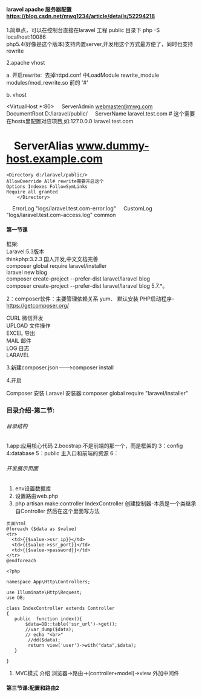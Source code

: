 #### laravel apache 服务器配置 https://blog.csdn.net/mwg1234/article/details/52294218

1.简单点，可以在控制台直接在laravel 工程 public 目录下 php -S localhost:10086   
php5.4(好像是这个版本)支持内置server,开发用这个方式最方便了，同时也支持rewrite
 
2.apache vhost

a. 开启rewrite:  去掉httpd.conf 中LoadModule rewrite_module modules/mod_rewrite.so 前的 '#'

b. vhost

<VirtualHost *:80>
    ServerAdmin webmaster@mwg.com
    DocumentRoot D:/laravel/public/
    ServerName laravel.test.com # 这个需要在hosts里配置对应项目,如:127.0.0.0 laravel.test.com
#    ServerAlias www.dummy-host.example.com


```
<Directory d:/laravel/public/>  
AllowOverride All# rewrite需要开启这个
Options Indexes FollowSymLinks
Require all granted  
    </Directory>  
```

    ErrorLog "logs/laravel.test.com-error.log"
    CustomLog "logs/laravel.test.com-access.log" common
</VirtualHost>

#### 第一节课
框架:  
Laravel:5.3版本  
thinkphp:3.2.3 国人开发,中文文档完善  
composer global require laravel/installer  
laravel new blog  
composer create-project --prefer-dist laravel/laravel blog  
composer create-project --prefer-dist laravel/laravel blog 5.7.*。  


2：composer软件：主要管理依赖关系 yum、 默认安装 PHP启动程序-  
https://getcomposer.org/  

CURL 微信开发  
UPLOAD 文件操作  
EXCEL 导出  
MAIL 邮件  
LOG  日志  
LARAVEL   

3.新建composer.json--->composer install

4.开启

 Composer 安装 Laravel 安装器:composer global require "laravel/installer"
 
 
 
 ### 目录介绍-第二节:
###### 目录结构
1.app:应用核心代码
2.boostrap:不是前端的那一个，而是框架的
3：config
4:database 
5：public 主入口和前端的资源
6：

###### 开发展示页面
1. env设置数据库
2. 设置路由web.php 
3. php artisan make:controller IndexController 创建控制器-本质是一个类继承自Controller 然后在这个里面写方法  

```
页面html
@foreach ($data as $value)
<tr>
  <td>{{$value->ssr_ip}}</td>
  <td>{{$value->ssr_port}}</td>
  <td>{{$value->password}}</td>
</tr>
@endforeach
```


```
<?php

namespace App\Http\Controllers;

use Illuminate\Http\Request;
use DB;

class IndexController extends Controller
{
   public  function index(){
   	   $data=DB::table('ssr_url')->get();
	   //var_dump($data);
	   // echo "<br>"
	    //dd($data);
		return view('user')->with("data",$data);
   }

}
```

1. MVC模式 介绍  浏览器->路由->(controller+model)->view  外加中间件


#### 第三节课:配置和路由2
######



 